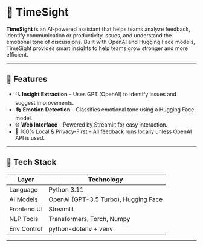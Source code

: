 # 🧠 TimeSight

**TimeSight** is an AI-powered assistant that helps teams analyze feedback, identify communication or productivity issues, and understand the emotional tone of discussions. Built with OpenAI and Hugging Face models, TimeSight provides smart insights to help teams grow stronger and more efficient.

---

## 🚀 Features

- 🔍 **Insight Extraction** – Uses GPT (OpenAI) to identify issues and suggest improvements.
- 🎭 **Emotion Detection** – Classifies emotional tone using a Hugging Face model.
- 🌐 **Web Interface** – Powered by Streamlit for easy interaction.
- 🧪 100% Local & Privacy-First – All feedback runs locally unless OpenAI API is used.

---

## 🧰 Tech Stack

| Layer        | Technology                                  |
|--------------|---------------------------------------------|
| Language     | Python 3.11                                 |
| AI Models    | OpenAI (GPT-3.5 Turbo), Hugging Face        |
| Frontend UI  | Streamlit                                   |
| NLP Tools    | Transformers, Torch, Numpy                  |
| Env Control  | python-dotenv + venv                        |

---
